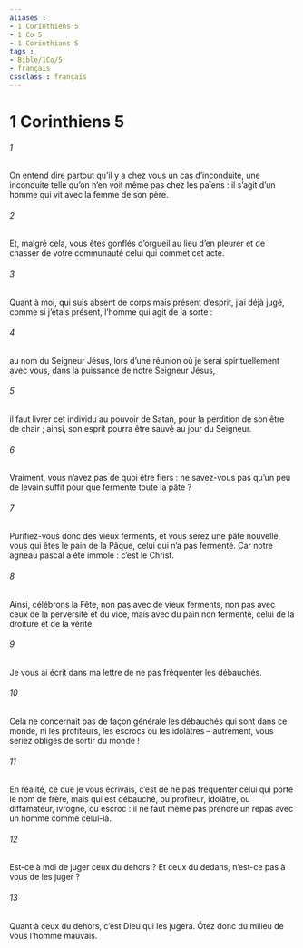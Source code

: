 ```yaml
---
aliases : 
- 1 Corinthiens 5
- 1 Co 5
- 1 Corinthians 5
tags : 
- Bible/1Co/5
- français
cssclass : français
---
```


# 1 Corinthiens 5

###### 1
On entend dire partout qu’il y a chez vous un cas d’inconduite, une inconduite telle qu’on n’en voit même pas chez les païens : il s’agit d’un homme qui vit avec la femme de son père.
###### 2
Et, malgré cela, vous êtes gonflés d’orgueil au lieu d’en pleurer et de chasser de votre communauté celui qui commet cet acte.
###### 3
Quant à moi, qui suis absent de corps mais présent d’esprit, j’ai déjà jugé, comme si j’étais présent, l’homme qui agit de la sorte :
###### 4
au nom du Seigneur Jésus, lors d’une réunion où je serai spirituellement avec vous, dans la puissance de notre Seigneur Jésus,
###### 5
il faut livrer cet individu au pouvoir de Satan, pour la perdition de son être de chair ; ainsi, son esprit pourra être sauvé au jour du Seigneur.
###### 6
Vraiment, vous n’avez pas de quoi être fiers : ne savez-vous pas qu’un peu de levain suffit pour que fermente toute la pâte ?
###### 7
Purifiez-vous donc des vieux ferments, et vous serez une pâte nouvelle, vous qui êtes le pain de la Pâque, celui qui n’a pas fermenté. Car notre agneau pascal a été immolé : c’est le Christ.
###### 8
Ainsi, célébrons la Fête, non pas avec de vieux ferments, non pas avec ceux de la perversité et du vice, mais avec du pain non fermenté, celui de la droiture et de la vérité.
###### 9
Je vous ai écrit dans ma lettre de ne pas fréquenter les débauchés.
###### 10
Cela ne concernait pas de façon générale les débauchés qui sont dans ce monde, ni les profiteurs, les escrocs ou les idolâtres – autrement, vous seriez obligés de sortir du monde !
###### 11
En réalité, ce que je vous écrivais, c’est de ne pas fréquenter celui qui porte le nom de frère, mais qui est débauché, ou profiteur, idolâtre, ou diffamateur, ivrogne, ou escroc : il ne faut même pas prendre un repas avec un homme comme celui-là.
###### 12
Est-ce à moi de juger ceux du dehors ? Et ceux du dedans, n’est-ce pas à vous de les juger ?
###### 13
Quant à ceux du dehors, c’est Dieu qui les jugera. Ôtez donc du milieu de vous l’homme mauvais.
